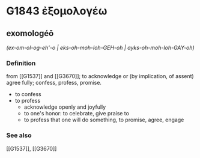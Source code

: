 # G1843 ἐξομολογέω

## exomologéō

_(ex-om-ol-og-eh'-o | eks-oh-moh-loh-GEH-oh | ayks-oh-moh-loh-GAY-oh)_

### Definition

from [[G1537]] and [[G3670]]; to acknowledge or (by implication, of assent) agree fully; confess, profess, promise.

- to confess
- to profess
  - acknowledge openly and joyfully
  - to one's honor: to celebrate, give praise to
  - to profess that one will do something, to promise, agree, engage

### See also

[[G1537]], [[G3670]]

